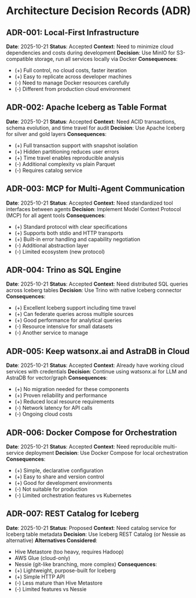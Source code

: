 # Architecture Decision Records (ADR)

## ADR-001: Local-First Infrastructure
**Date**: 2025-10-21
**Status**: Accepted
**Context**: Need to minimize cloud dependencies and costs during development
**Decision**: Use MinIO for S3-compatible storage, run all services locally via Docker
**Consequences**:
- (+) Full control, no cloud costs, faster iteration
- (+) Easy to replicate across developer machines
- (-) Need to manage Docker resources carefully
- (-) Different from production cloud environment

## ADR-002: Apache Iceberg as Table Format
**Date**: 2025-10-21
**Status**: Accepted
**Context**: Need ACID transactions, schema evolution, and time travel for audit
**Decision**: Use Apache Iceberg for silver and gold layers
**Consequences**:
- (+) Full transaction support with snapshot isolation
- (+) Hidden partitioning reduces user errors
- (+) Time travel enables reproducible analysis
- (-) Additional complexity vs plain Parquet
- (-) Requires catalog service

## ADR-003: MCP for Multi-Agent Communication
**Date**: 2025-10-21
**Status**: Accepted
**Context**: Need standardized tool interfaces between agents
**Decision**: Implement Model Context Protocol (MCP) for all agent tools
**Consequences**:
- (+) Standard protocol with clear specifications
- (+) Supports both stdio and HTTP transports
- (+) Built-in error handling and capability negotiation
- (-) Additional abstraction layer
- (-) Limited ecosystem (new protocol)

## ADR-004: Trino as SQL Engine
**Date**: 2025-10-21
**Status**: Accepted
**Context**: Need distributed SQL queries across Iceberg tables
**Decision**: Use Trino with native Iceberg connector
**Consequences**:
- (+) Excellent Iceberg support including time travel
- (+) Can federate queries across multiple sources
- (+) Good performance for analytical queries
- (-) Resource intensive for small datasets
- (-) Another service to manage

## ADR-005: Keep watsonx.ai and AstraDB in Cloud
**Date**: 2025-10-21
**Status**: Accepted
**Context**: Already have working cloud services with credentials
**Decision**: Continue using watsonx.ai for LLM and AstraDB for vector/graph
**Consequences**:
- (+) No migration needed for these components
- (+) Proven reliability and performance
- (+) Reduced local resource requirements
- (-) Network latency for API calls
- (-) Ongoing cloud costs

## ADR-006: Docker Compose for Orchestration
**Date**: 2025-10-21
**Status**: Accepted
**Context**: Need reproducible multi-service deployment
**Decision**: Use Docker Compose for local orchestration
**Consequences**:
- (+) Simple, declarative configuration
- (+) Easy to share and version control
- (+) Good for development environments
- (-) Not suitable for production
- (-) Limited orchestration features vs Kubernetes

## ADR-007: REST Catalog for Iceberg
**Date**: 2025-10-21
**Status**: Proposed
**Context**: Need catalog service for Iceberg table metadata
**Decision**: Use Iceberg REST Catalog (or Nessie as alternative)
**Alternatives Considered**:
- Hive Metastore (too heavy, requires Hadoop)
- AWS Glue (cloud-only)
- Nessie (git-like branching, more complex)
**Consequences**:
- (+) Lightweight, purpose-built for Iceberg
- (+) Simple HTTP API
- (-) Less mature than Hive Metastore
- (-) Limited features vs Nessie
